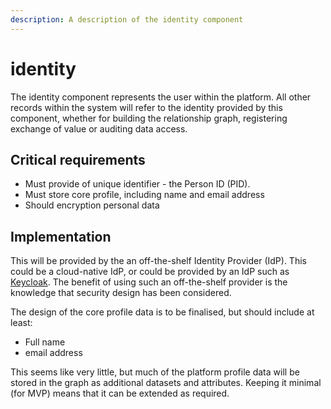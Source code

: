 ```yaml
---
description: A description of the identity component
---
```


# identity

The identity component represents the user within the platform. All other records within the system will refer to the identity provided by this component, whether for building the relationship graph, registering exchange of value or auditing data access.

## ​C​ritical requirements

* Must provide of unique identifier - the Person ID \(PID\).
* Must store core profile, including name and email address
* Should encryption personal data

## ​Implementation

This will be provided by the an off-the-shelf Identity Provider \(IdP\). This could be a cloud-native IdP, or could be provided by an IdP such as [Keycloak](https://www.keycloak.org/). The benefit of using such an off-the-shelf provider is the knowledge that security design has been considered.

The design of the core profile data is to be finalised, but should include at least:

* Full name
* email address

This seems like very little, but much of the platform profile data will be stored in the graph as additional datasets and attributes. Keeping it minimal \(for MVP\) means that it can be extended as required.

